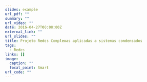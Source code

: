 ```yaml
---
slides: example
url_pdf: ""
summary: ""
url_video: ""
date: 2016-04-27T00:00:00Z
external_link: ""
url_slides: ""
title: Projeto Redes Complexas aplicadas a sistemas condensados
tags:
  - Redes
links: []
image:
  caption: ""
  focal_point: Smart
url_code: ""
---
```

